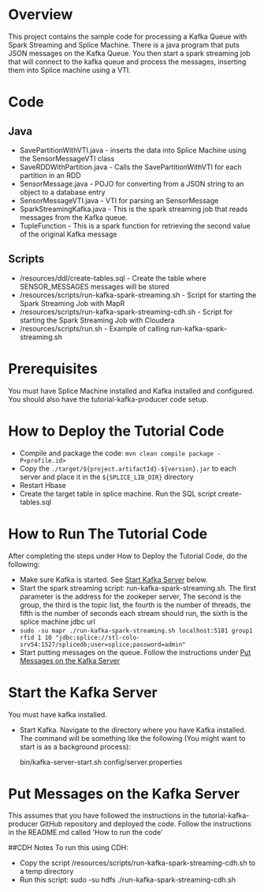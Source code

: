 # Overview
This project contains the sample code for processing a Kafka Queue with Spark Streaming and Splice Machine.  There is a java program that puts JSON messages on the Kafka Queue.  You then start a spark streaming job that will connect to the kafka queue and process the messages, inserting them into Splice machine using a VTI.

# Code
## Java
- SavePartitionWithVTI.java - inserts the data into Splice Machine using the SensorMessageVTI class
- SaveRDDWithPartition.java - Calls the SavePartitionWithVTI for each partition in an RDD
- SensorMessage.java - POJO for converting from a JSON string to an object to a database entry
- SensorMessageVTI.java - VTI for parsing an SensorMessage
- SparkStreamingKafka.java - This is the spark streaming job that reads messages from the Kafka queue.
- TupleFunction - This is a spark function for retrieving the second value of the original Kafka message

## Scripts
- /resources/ddl/create-tables.sql - Create the table where SENSOR_MESSAGES messages will be stored
- /resources/scripts/run-kafka-spark-streaming.sh - Script for starting the Spark Streaming Job with MapR
- /resources/scripts/run-kafka-spark-streaming-cdh.sh - Script for starting the Spark Streaming Job with Cloudera
- /resources/scripts/run.sh - Example of calling run-kafka-spark-streaming.sh

# Prerequisites
You must have Splice Machine installed and Kafka installed and configured. You should also have the tutorial-kafka-producer code setup.

# How to Deploy the Tutorial Code

- Compile and package the code: `mvn clean compile package -P<profile.id>`
- Copy the `./target/${project.artifactId}-${version}.jar` to each server and place it in the `${SPLICE_LIB_DIR}` directory
- Restart Hbase
- Create the target table in splice machine.  Run the SQL script create-tables.sql

# How to Run The Tutorial Code

After completing the steps under How to Deploy the Tutorial Code, do the following:

+ Make sure Kafka is started.  See [Start Kafka Server](#startKafkaServer) below.
+ Start the spark streaming script: run-kafka-spark-streaming.sh.  The first parameter is the address for the zookeper server, The second is the group, the third is the topic list, the fourth is the number of threads, the fifth is the number of seconds each stream should run, the sixth is the splice machine jdbc url
+ `sudo -su mapr ./run-kafka-spark-streaming.sh localhost:5181 group1 rfid 1 10 "jdbc:splice://stl-colo-srv54:1527/splicedb;user=splice;password=admin"`
+ Start putting messages on the queue.  Follow the instructions under [Put Messages on the Kafka Server](#startKafkaProducer)


# Start the Kafka Server<a id="startKafkaServer"></a>
You must have kafka installed.  

- Start Kafka.  Navigate to the directory where you have Kafka installed.  The command will be something like the following (You might want to start is as a background process):

	bin/kafka-server-start.sh config/server.properties

# Put Messages on the Kafka Server<a id="startKafkaProducer"></a>
This assumes that you have followed the instructions in the tutorial-kafka-producer GitHub repository and deployed the code.  Follow the instructions in the README.md called 'How to run the code'

##CDH Notes
To run this using CDH:
- Copy the script /resources/scripts/run-kafka-spark-streaming-cdh.sh to a temp directory
- Run this script: sudo -su hdfs ./run-kafka-spark-streaming-cdh.sh
